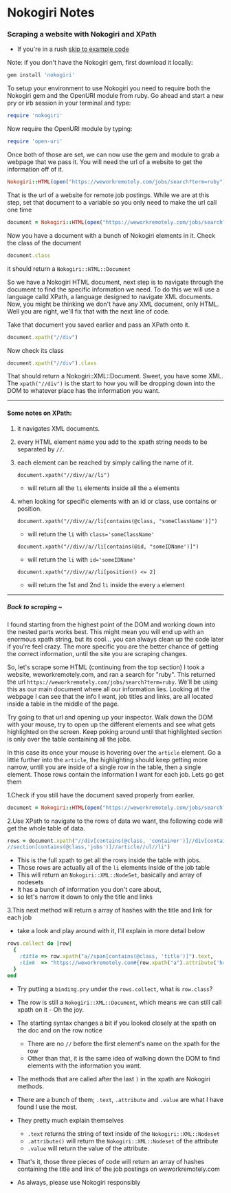 # Nokogiri Notes
### Scraping a website with Nokogiri and XPath

* If you're in a rush [skip to example code](/scrape.md#back-to-scraping-/)

Note: if you don't have the Nokogiri gem, first download it locally:
``` ruby
gem install 'nokogiri'
```

To setup your environment to use Nokogiri you need to require both the Nokogiri gem and the OpenURI module from ruby.
Go ahead and start a new pry or irb session in your terminal and type:
``` ruby
require 'nokogiri'
```
Now require the OpenURI module by typing:

``` ruby
require 'open-uri'
```
Once both of those are set, we can now use the gem and module
to grab a webpage that we pass it.  You will need the url of a website to get the information off of it.
``` ruby
Nokogiri::HTML(open("https://weworkremotely.com/jobs/search?term=ruby"))
```

That is the url of a website for remote job postings.
While we are at this step, set that document to a variable so you only need to make the url call one time
``` ruby
document = Nokogiri::HTML(open("https://weworkremotely.com/jobs/search?term=ruby"))
```

Now you have a document with a bunch of Nokogiri elements in it.  Check the class of the document
``` ruby
document.class
```
it should return a ``` Nokogiri::HTML::Document ```

So we have a Nokogiri HTML document, next step is to navigate through the document to find the specific information we need.
To do this we will use a language calld XPath, a language designed to navigate XML documents.  Now, you might be thinking
we don't have any XML document, only HTML.  Well you are right, we'll fix that with the next line of code.

Take that document you saved earlier and pass an XPath onto it.
``` ruby
document.xpath("//div")
```

Now check its class
``` ruby
document.xpath("//div").class
```
That should return a Nokogiri::XML::Document.  Sweet, you have some XML.
The ``` xpath("//div") ``` is the start to how you will be dropping down into the DOM to whatever place has the information you want.

---
<h4>Some notes on XPath:</h4>

1. it navigates XML documents.
2.  every HTML element name you add to the xpath string needs to be separated by ``` // ```.

3. each element can be reached by simply calling the name of it.

    ```
    document.xpath("//div//a//li")
    ```
      * will return all the ``` li ``` elements inside all the ``` a ``` elements

4. when looking for specific elements with an id or class, use contains or position.

    ```
    document.xpath("//div//a//li[contains(@class, "someClassName')]")
    ```
      * will return the ``` li ``` with ``` class='someClassName' ```

    ```
    document.xpath("//div//a//li[contains(@id, "someIDName')]")
    ```
      * will return the ``` li ``` with ``` id='someIDName' ```

    ```
    document.xpath("//div//a//li[position() <= 2]
    ```
      * will return the 1st and 2nd ``` li ``` inside the every ``` a ``` element

---

##### Back to scraping ~

I found starting from the highest point of the DOM and working down into the nested parts works best.  This might mean you will
end up with an enormous xpath string, but its cool... you can always clean up the code later if you're feel crazy.  The more
specific you are the better chance of getting the correct information, until the site you are scraping changes.


So, let's scrape some HTML (continuing from the top section)
I took a website, weworkremotely.com, and ran a search for "ruby".  This returned the url ``` https://weworkremotely.com/jobs/search?term=ruby ```.  We'll be using this as our main document where all our information lies.  Looking at the webpage I can see that the info I want, job titles and links, are all located inside a table in the middle of the page.

Try going to that url and opening up your inspector.  Walk down the DOM with your mouse, try to open up the different elements and see what gets highlighted on the screen.  Keep poking around until that highlighted section is only over the table containing all the jobs.

In this case its once your mouse is hovering over the ``` article ``` element.  Go a little further into the ``` article ```, the highlighting should keep getting more narrow, untill you are inside of a single row in the table, then a single element. Those rows contain the information I want for each job. Lets go get them

1.Check if you still have the document saved properly from earlier.

``` ruby
document = Nokogiri::HTML(open("https://weworkremotely.com/jobs/search?term=ruby"))
```

2.Use XPath to navigate to the rows of data we want, the following code   will get the whole table of data.

``` ruby
rows = document.xpath("//div[contains(@class, 'container')]//div[contains(@class, 'content')]
//section[contains(@class,'jobs')]//article//ul//li")
```
  * This is the full xpath to get all the rows inside the table with jobs.
  * Those rows are actually all of the ``` li ``` elements inside of the job table
  * This will return an ``` Nokogiri::XML::NodeSet ```, basically and array of nodesets
  * It has a bunch of information you don't care about,
  * so let's narrow it down to only the title and links

3.This next method will return a array of hashes with the title and link for each job
  * take a look and play around with it, I'll explain in more detail below

``` ruby
rows.collect do |row|
  {
    :title => row.xpath("a//span[contains(@class, 'title')]").text,
    :link  => "https://weworkremotely.com#{row.xpath("a").attribute('href').value}"
  }
end
```

  * Try putting a ``` binding.pry ``` under the ``` rows.collect ```, what is ``` row.class ```?
  * The row is still a ``` Nokogiri::XML::Document ```, which means we can still call xpath on it - Oh the joy.
  * The starting syntax changes a bit if you looked closely at the xpath on the doc and on the row notice
    - There are no ``` // ``` before the first element's name on the xpath for the row
    - Other than that, it is the same idea of walking down the DOM to find elements with the information you want.
  * The methods that are called after the last ``` ) ``` in the xpath are Nokogiri methods.
  * There are a bunch of them; ``` .text ```, ``` .attribute ``` and ``` .value ``` are what I have found I use the most.
  * They pretty much explain themselves
    - ``` .text ``` returns the string of text inside of the ``` Nokogiri::XML::Nodeset ```
    - ``` .attribute() ``` will return the ``` Nokogiri::XML::Nodeset ``` of the attribute
    - ``` .value ``` will return the value of the attribute.

  * That's it, those three pieces of code will return an array of hashes containing the title and link of the job postings on weworkremotely.com
  * As always, please use Nokogiri responsibly
